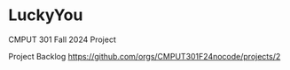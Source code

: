 # LuckyYou
CMPUT 301 Fall 2024 Project

Project Backlog
https://github.com/orgs/CMPUT301F24nocode/projects/2

